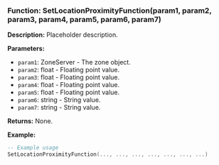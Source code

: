 ### Function: SetLocationProximityFunction(param1, param2, param3, param4, param5, param6, param7)

**Description:**
Placeholder description.

**Parameters:**
- `param1`: ZoneServer - The zone object.
- `param2`: float - Floating point value.
- `param3`: float - Floating point value.
- `param4`: float - Floating point value.
- `param5`: float - Floating point value.
- `param6`: string - String value.
- `param7`: string - String value.

**Returns:** None.

**Example:**

```lua
-- Example usage
SetLocationProximityFunction(..., ..., ..., ..., ..., ..., ...)
```

